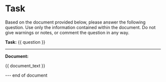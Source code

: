 # Task

Based on the document provided below, please answer the following question. Use only the information contained within the document. Do not give warnings or notes, or comment the question in any way.

**Task:** {{ question }}

---

**Document:**

{{ document_text }}

--- end of document
